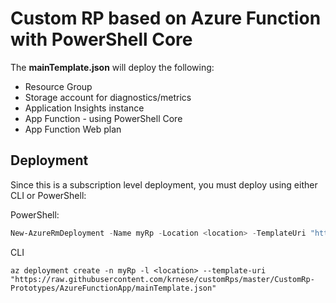 # Custom RP based on Azure Function with PowerShell Core

The **mainTemplate.json** will deploy the following:

- Resource Group
- Storage account for diagnostics/metrics
- Application Insights instance
- App Function - using PowerShell Core
- App Function Web plan

## Deployment

Since this is a subscription level deployment, you must deploy using either CLI or PowerShell:

PowerShell:

````powershell
New-AzureRmDeployment -Name myRp -Location <location> -TemplateUri "https://raw.githubusercontent.com/krnese/customRps/master/CustomRp-Prototypes/AzureFunctionApp/mainTemplate.json"
````

CLI
````cli
az deployment create -n myRp -l <location> --template-uri "https://raw.githubusercontent.com/krnese/customRps/master/CustomRp-Prototypes/AzureFunctionApp/mainTemplate.json"
````
